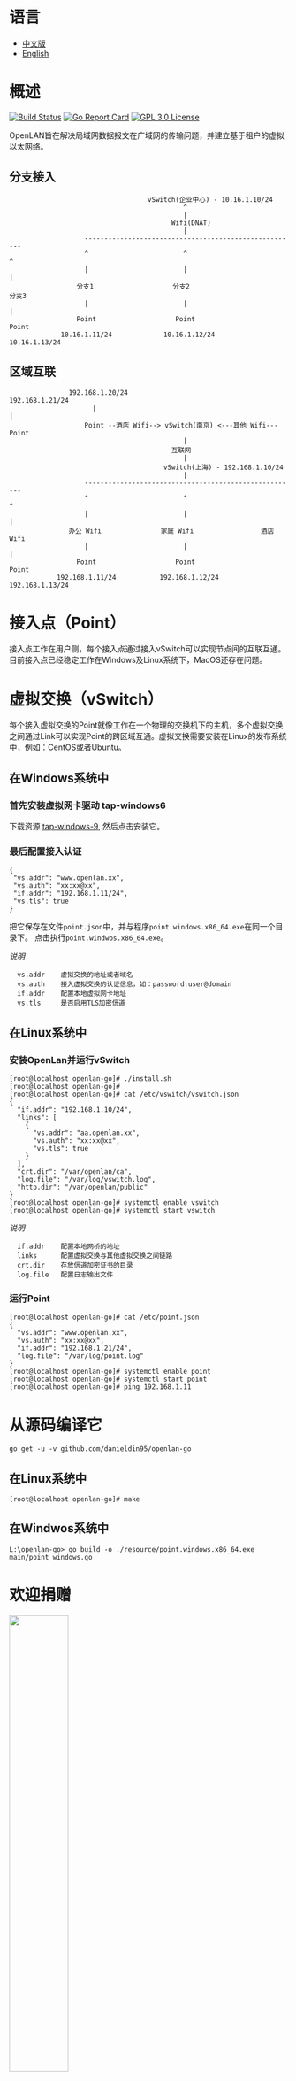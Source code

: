 # 语言
* [中文版](./README.md)
* [English](./README_EN.md)

# 概述 
[![Build Status](https://travis-ci.org/danieldin95/openlan-go.svg?branch=master)](https://travis-ci.org/danieldin95/openlan-go)
[![Go Report Card](https://goreportcard.com/badge/github.com/danieldin95/openlan-go)](https://goreportcard.com/report/lightstar-dev/openlan-go)
[![GPL 3.0 License](https://img.shields.io/badge/License-GPL%203.0-blue.svg)](LICENSE)

OpenLAN旨在解决局域网数据报文在广域网的传输问题，并建立基于租户的虚拟以太网络。

## 分支接入

                                       vSwitch(企业中心) - 10.16.1.10/24
                                                ^
                                                |
                                             Wifi(DNAT)
                                                |
                       ------------------------------------------------------
                       ^                        ^                           ^
                       |                        |                           |
                     分支1                    分支2                        分支3     
                       |                        |                           |
                     Point                    Point                       Point
                 10.16.1.11/24             10.16.1.12/24                10.16.1.13/24
                 

## 区域互联

                   192.168.1.20/24                                 192.168.1.21/24
                         |                                                 |
                       Point --酒店 Wifi--> vSwitch(南京) <---其他 Wifi--- Point
                                                |
                                             互联网
                                                |
                                           vSwitch(上海) - 192.168.1.10/24
                                                |
                       ------------------------------------------------------
                       ^                        ^                           ^
                       |                        |                           |
                   办公 Wifi               家庭 Wifi                 酒店 Wifi     
                       |                        |                           |
                     Point                    Point                       Point
                192.168.1.11/24           192.168.1.12/24             192.168.1.13/24

 
# 接入点（Point）
接入点工作在用户侧，每个接入点通过接入vSwitch可以实现节点间的互联互通。目前接入点已经稳定工作在Windows及Linux系统下，MacOS还存在问题。 

# 虚拟交换（vSwitch）
每个接入虚拟交换的Point就像工作在一个物理的交换机下的主机，多个虚拟交换之间通过Link可以实现Point的跨区域互通。虚拟交换需要安装在Linux的发布系统中，例如：CentOS或者Ubuntu。

## 在Windows系统中
### 首先安装虚拟网卡驱动 tap-windows6

下载资源 [tap-windows-9](https://github.com/danieldin95/openlan-go/releases/download/tap-windows-9/tap-windows-9.21.2.exe), 然后点击安装它。

### 最后配置接入认证

    {
     "vs.addr": "www.openlan.xx",
     "vs.auth": "xx:xx@xx",
     "if.addr": "192.168.1.11/24",
     "vs.tls": true
    }
   
 把它保存在文件`point.json`中，并与程序`point.windows.x86_64.exe`在同一个目录下。 点击执行`point.windwos.x86_64.exe`。

 *说明*
 
      vs.addr    虚拟交换的地址或者域名
      vs.auth    接入虚拟交换的认证信息，如：password:user@domain
      if.addr    配置本地虚拟网卡地址
      vs.tls     是否启用TLS加密信道


## 在Linux系统中
### 安装OpenLan并运行vSwitch

    [root@localhost openlan-go]# ./install.sh
    [root@localhost openlan-go]# 
    [root@localhost openlan-go]# cat /etc/vswitch/vswitch.json
    {
      "if.addr": "192.168.1.10/24",
      "links": [
        {
          "vs.addr": "aa.openlan.xx",
          "vs.auth": "xx:xx@xx",
          "vs.tls": true
        }
      ],
      "crt.dir": "/var/openlan/ca",
      "log.file": "/var/log/vswitch.log",
      "http.dir": "/var/openlan/public"
    }
    [root@localhost openlan-go]# systemctl enable vswitch
    [root@localhost openlan-go]# systemctl start vswitch

 *说明*
 
      if.addr    配置本地网桥的地址
      links      配置虚拟交换与其他虚拟交换之间链路
      crt.dir    存放信道加密证书的目录
      log.file   配置日志输出文件

### 运行Point

    [root@localhost openlan-go]# cat /etc/point.json
    {
      "vs.addr": "www.openlan.xx",
      "vs.auth": "xx:xx@xx",
      "if.addr": "192.168.1.21/24",
      "log.file": "/var/log/point.log"
    }
    [root@localhost openlan-go]# systemctl enable point
    [root@localhost openlan-go]# systemctl start point
    [root@localhost openlan-go]# ping 192.168.1.11
    

# 从源码编译它

    go get -u -v github.com/danieldin95/openlan-go  

## 在Linux系统中

    [root@localhost openlan-go]# make

## 在Windwos系统中
    
    L:\openlan-go> go build -o ./resource/point.windows.x86_64.exe main/point_windows.go

# 欢迎捐赠

<img src="https://raw.githubusercontent.com/danieldin95/openlan-go/master/resource/donation.jpg" width="46%">

欢迎使用支付宝手扫描上面的二维码，对该项目进行捐赠。

欢迎关注

微信号: DanielDin

邮件地址: danieldin95@163.com

